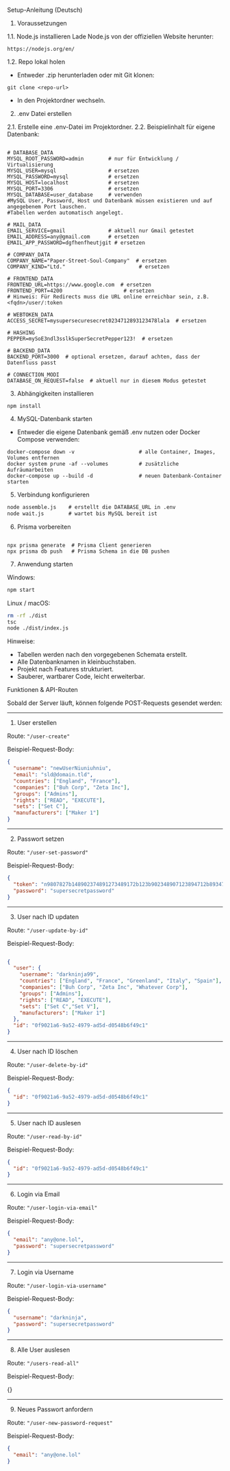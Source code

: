 Setup-Anleitung (Deutsch)

1. Voraussetzungen

1.1. Node.js installieren
Lade Node.js von der offiziellen Website herunter:
```
https://nodejs.org/en/
```


1.2. Repo lokal holen
- Entweder .zip herunterladen oder mit Git klonen:
```git
git clone <repo-url>
```
- In den Projektordner wechseln.

2. .env Datei erstellen

2.1. Erstelle eine .env-Datei im Projektordner.
2.2. Beispielinhalt für eigene Datenbank:
```.env

# DATABASE_DATA
MYSQL_ROOT_PASSWORD=admin        # nur für Entwicklung / Virtualisierung
MYSQL_USER=mysql                 # ersetzen
MYSQL_PASSWORD=mysql             # ersetzen
MYSQL_HOST=localhost             # ersetzen
MYSQL_PORT=3306                  # ersetzen
MYSQL_DATABASE=user_database     # verwenden
#MySQL User, Password, Host und Datenbank müssen existieren und auf angegebenem Port lauschen.
#Tabellen werden automatisch angelegt. 

# MAIL_DATA
EMAIL_SERVICE=gmail              # aktuell nur Gmail getestet
EMAIL_ADDRESS=any@gmail.com      # ersetzen
EMAIL_APP_PASSWORD=dgfhenfheutjgit # ersetzen

# COMPANY_DATA
COMPANY_NAME="Paper-Street-Soul-Company"  # ersetzen
COMPANY_KIND="Ltd."                        # ersetzen

# FRONTEND_DATA
FRONTEND_URL=https://www.google.com  # ersetzen
FRONTEND_PORT=4200                    # ersetzen
# Hinweis: Für Redirects muss die URL online erreichbar sein, z.B. <fqdn>/user/:token

# WEBTOKEN_DATA
ACCESS_SECRET=mysupersecuresecret0234712893123478lala  # ersetzen

# HASHING
PEPPER=mySoE3ndl3sslkSuperSecretPepper123!  # ersetzen

# BACKEND_DATA
BACKEND_PORT=3000  # optional ersetzen, darauf achten, dass der Datenfluss passt

# CONNECTION_MODI
DATABASE_ON_REQUEST=false  # aktuell nur in diesem Modus getestet

```


3. Abhängigkeiten installieren
```
npm install
```


4. MySQL-Datenbank starten
- Entweder die eigene Datenbank gemäß .env nutzen oder Docker Compose verwenden:

```docker
docker-compose down -v                     # alle Container, Images, Volumes entfernen
docker system prune -af --volumes          # zusätzliche Aufräumarbeiten
docker-compose up --build -d               # neuen Datenbank-Container starten

```


5. Verbindung konfigurieren

```cmd
node assemble.js    # erstellt die DATABASE_URL in .env
node wait.js        # wartet bis MySQL bereit ist

```


6. Prisma vorbereiten

```npx

npx prisma generate  # Prisma Client generieren
npx prisma db push   # Prisma Schema in die DB pushen
```


7. Anwendung starten

Windows:
```cmd
npm start
```


Linux / macOS:
```sh
rm -rf ./dist
tsc
node ./dist/index.js
```


Hinweise:
- Tabellen werden nach den vorgegebenen Schemata erstellt.
- Alle Datenbanknamen in kleinbuchstaben.
- Projekt nach Features strukturiert.
- Sauberer, wartbarer Code, leicht erweiterbar.



Funktionen & API-Routen

Sobald der Server läuft, können folgende POST-Requests gesendet werden:

---

1. User erstellen

Route: `"/user-create"`

Beispiel-Request-Body:
```json
{
  "username": "newUserNiuniuhniu",
  "email": "sld@domain.tld",
  "countries": ["England", "France"],
  "companies": ["Buh Corp", "Zeta Inc"],
  "groups": ["Admins"],
  "rights": ["READ", "EXECUTE"],
  "sets": ["Set C"],
  "manufacturers": ["Maker 1"]
}
```
---

2. Passwort setzen

Route: `"/user-set-password"`

Beispiel-Request-Body:
```json
{
  "token": "n9807827b148902374891273489172b123b902348907123894712b89347",
  "password": "supersecretpassword"
}
```
---

3. User nach ID updaten

Route: `"/user-update-by-id"`

Beispiel-Request-Body:
```json

{
  "user": {
    "username": "darkninja99",
    "countries": ["England", "France", "Greenland", "Italy", "Spain"],
    "companies": ["Buh Corp", "Zeta Inc", "Whatever Corp"],
    "groups": ["Admins"],
    "rights": ["READ", "EXECUTE"],
    "sets": ["Set C","Set V"],
    "manufacturers": ["Maker 1"]
  },
  "id": "0f9021a6-9a52-4979-ad5d-d0548b6f49c1"
}
```
---

4. User nach ID löschen

Route: `"/user-delete-by-id"`

Beispiel-Request-Body:
```json
{
  "id": "0f9021a6-9a52-4979-ad5d-d0548b6f49c1"
}
```
---

5. User nach ID auslesen

Route: `"/user-read-by-id"`

Beispiel-Request-Body:
```json
{
  "id": "0f9021a6-9a52-4979-ad5d-d0548b6f49c1"
}
```
---

6. Login via Email

Route: `"/user-login-via-email"`

Beispiel-Request-Body:
```json
{
  "email": "any@one.lol",
  "password": "supersecretpassword"
}
```
---

7. Login via Username

Route: `"/user-login-via-username"`

Beispiel-Request-Body:
```json
{
  "username": "darkninja",
  "password": "supersecretpassword"
}
```
---

8. Alle User auslesen

Route: `"/users-read-all"`

Beispiel-Request-Body:

{}

---


9. Neues Passwort anfordern

Route: `"/user-new-password-request"`

Beispiel-Request-Body:
```json
{
  "email": "any@one.lol"
}
```
